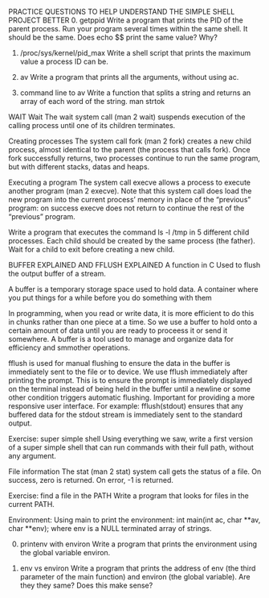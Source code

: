 PRACTICE QUESTIONS TO HELP UNDERSTAND THE SIMPLE SHELL PROJECT BETTER
0. getppid
Write a program that prints the PID of the parent process. Run your program several times within the same shell. It should be the same. Does echo $$ print the same value? Why?

1. /proc/sys/kernel/pid_max
Write a shell script that prints the maximum value a process ID can be.

0. av
Write a program that prints all the arguments, without using ac.

2. command line to av
Write a function that splits a string and returns an array of each word of the string.
man strtok

WAIT
Wait
The wait system call (man 2 wait) suspends execution of the calling process until one of its children terminates.

Creating processes
The system call fork (man 2 fork) creates a new child process, almost identical to the parent (the process that calls fork). Once fork successfully returns, two processes continue to run the same program, but with different stacks, datas and heaps.

Executing a program
The system call execve allows a process to execute another program (man 2 execve). Note that this system call does load the new program into the current process’ memory in place of the “previous” program: on success execve does not return to continue the rest of the “previous” program.

Write a program that executes the command ls -l /tmp in 5 different child processes. Each child should be created by the same process (the father). Wait for a child to exit before creating a new child.

BUFFER EXPLAINED AND FFLUSH EXPLAINED
A function in C
Used to flush the output buffer of a stream.

A buffer is a temporary storage space used to hold data.
A container where you put things for a while before you do something with them

In programming, when you read or write data, it is more efficient to do this in chunks rather than one piece at a time.
So we use a buffer to hold onto a certain amount of  data until you are ready to proceess it or send it somewhere.
A buffer is a tool used to manage and organize data for efficiency and smmother operations.

fflush is used for manual flushing to ensure the data in the buffer is immediately sent to the file or to device.
We use fflush immediately after printing the prompt. This is to ensure the prompt is immediately displayed on the terminal instead of being held in the buffer until a newline or some other condition triggers automatic flushing.
Important for providing a more responsive user interface.
For example:  fflush(stdout) ensures that any buffered data for the stdout stream is immediately sent to the standard output.


Exercise: super simple shell
Using everything we saw, write a first version of a super simple shell that can run commands with their full path, without any argument.


File information
The stat (man 2 stat) system call gets the status of a file. On success, zero is returned. On error, -1 is returned.

Exercise: find a file in the PATH
Write a program that looks for files in the current PATH.

Environment:
Using main to print the environment:  int main(int ac, char **av, char **env);
where env is a NULL terminated array of strings.

0. printenv with environ
Write a program that prints the environment using the global variable environ.


1. env vs environ
Write a program that prints the address of env (the third parameter of the main function) and environ (the global variable). Are they they same? Does this make sense?


